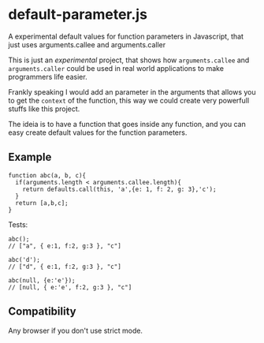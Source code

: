 default-parameter.js
====================

A experimental default values for function parameters in Javascript, that just uses arguments.callee and arguments.caller

This is just an *experimental* project, that shows how `arguments.callee` and `arguments.caller`
could be used in real world applications to make programmers life easier.

Frankly speaking I would add an parameter in the arguments that allows you to get the `context`
of the function, this way we could create very powerfull stuffs like this project.

The ideia is to have a function that goes inside any function, and you can easy create
default values for the function parameters.

Example
-------

```
function abc(a, b, c){
  if(arguments.length < arguments.callee.length){
    return defaults.call(this, 'a',{e: 1, f: 2, g: 3},'c');
  }
  return [a,b,c];
}
```

Tests:

```
abc();
// ["a", { e:1, f:2, g:3 }, "c"]

abc('d');
// ["d", { e:1, f:2, g:3 }, "c"]

abc(null, {e:'e'});
// [null, { e:'e', f:2, g:3 }, "c"]
```

Compatibility
-------------

Any browser if you don't use strict mode.
